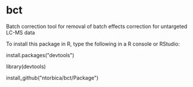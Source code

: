 # bct
Batch correction tool for removal of batch effects correction for untargeted LC-MS data

To install this package in R, type the following in a R console or RStudio:

install.packages("devtools")

library(devtools)

install_github("ntorbica/bct/Package")
